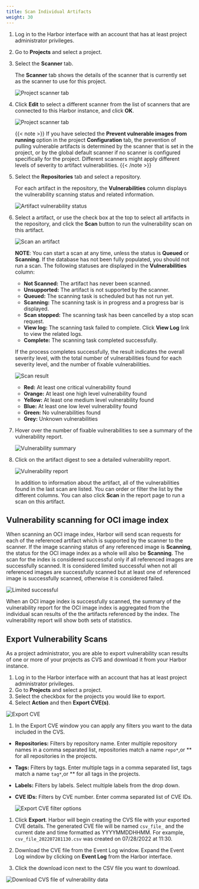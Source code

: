 ```yaml
---
title: Scan Individual Artifacts
weight: 30
---
```


1. Log in to the Harbor interface with an account that has at least project administrator privileges.
1. Go to **Projects** and select a project.
1. Select the **Scanner** tab.

    The **Scanner** tab shows the details of the scanner that is currently set as the scanner to use for this project.

    ![Project scanner tab](../../../img/project-scanners.png)

1. Click **Edit** to select a different scanner from the list of scanners that are connected to this Harbor instance, and click **OK**.

   ![Project scanner tab](../../../img/select-scanner.png)

   {{< note >}}
   If you have selected the **Prevent vulnerable images from running** option in the project **Configuration** tab, the prevention of pulling vulnerable artifacts is determined by the scanner that is set in the project, or by the global default scanner if no scanner is configured specifically for the project. Different scanners might apply different levels of severity to artifact vulnerabilities.
   {{< /note >}}

1. Select the **Repositories** tab and select a repository.

    For each artifact in the repository, the **Vulnerabilities** column displays the vulnerability scanning status and related information.

    ![Artifact vulnerability status](../../../img/artifact-vulnerability-status.png)

1. Select a artifact, or use the check box at the top to select all artifacts in the repository, and click the **Scan** button to run the vulnerability scan on this artifact.

    ![Scan an artifact](../../../img/scan-artifact.png)

    **NOTE**: You can start a scan at any time, unless the status is **Queued** or **Scanning**. If the database has not been fully populated, you should not run a scan. The following statuses are displayed in the **Vulnerabilities** column:

    * **Not Scanned:** The artifact has never been scanned.
    * **Unsupported:** The artifact is not supported by the scanner.
    * **Queued:** The scanning task is scheduled but has not run yet.
    * **Scanning:** The scanning task is in progress and a progress bar is displayed.
    * **Scan stopped:** The scanning task has been cancelled by a stop scan request.
    * **View log:** The scanning task failed to complete. Click **View Log** link to view the related logs.
    * **Complete:** The scanning task completed successfully.

    If the process completes successfully, the result indicates the overall severity level, with the total number of vulnerabilities found for each severity level, and the number of fixable vulnerabilities.

    ![Scan result](../../../img/scan-result.png)

    * **Red:** At least one critical vulnerability found
    * **Orange:** At least one high level vulnerability found
    * **Yellow:** At least one medium level vulnerability found
    * **Blue:** At least one low level vulnerability found
    * **Green:** No vulnerabilities found
    * **Grey:** Unknown vulnerabilities

1. Hover over the number of fixable vulnerabilities to see a summary of the vulnerability report.

    ![Vulnerability summary](../../../img/vulnerability-summary.png)

1. Click on the artifact digest to see a detailed vulnerability report.

    ![Vulnerability report](../../../img/artifact-detail.png)

    In addition to information about the artifact, all of the vulnerabilities found in the last scan are listed. You can order or filter the list by the different columns. You can also click **Scan** in the report page to run a scan on this artifact.


## Vulnerability scanning for OCI image index

When scanning an OCI image index, Harbor will send scan requests for each of the referenced artifact which is supported by the scanner to the scanner. If the image scanning status of any referenced image is **Scanning**, the status for the OCI image index as a whole will also be **Scanning**. The scan for the index is considered successful only if all referenced images are successfully scanned. It is considered limited successful when not all referenced images are successfully scanned but at least one of referenced image is successfully scanned, otherwise it is considered failed.

![Limited successful](../../../img/limited-successful-status.png)


When an OCI image index is successfully scanned, the summary of the vulnerability report for the OCI image index is aggregated from the individual scan results of the the artifacts referenced by the index. The vulnerability report will show both sets of statistics.

## Export Vulnerability Scans

As a project administrator, you are able to export vulnerability scan results of one or more of your projects as CVS and download it from your Harbor instance.

1. Log in to the Harbor interface with an account that has at least project administrator privileges.
1. Go to **Projects** and select a project.
1. Select the checkbox for the projects you would like to export.
1. Select **Action** and then **Export CVE(s)**.

  ![Export CVE](../../../img/export-vulnerabilities.png)

1. In the Export CVE window you can apply any filters you want to the data included in the CVS.

  * **Repositories:** Filters by repository name. Enter multiple repository names in a comma separated list, repositories match a name `repo*`,or ** for all repositories in the projects.
  * **Tags:** Filters by tags. Enter multiple tags in a comma separated list, tags match a name `tag*`,or ** for all tags in the projects.
  * **Labels:** Filters by labels. Select multiple labels from the drop down.
  * **CVE IDs:** Filters by CVE number. Enter comma separated list of CVE IDs.

    ![Export CVE filter options](../../../img/filter-export-vulnerabilities.png)

1. Click **Export**. Harbor will begin creating the CVS file with your exported CVE details. The generated CVE file will be named `csv_file_` and the current date and time formatted as YYYYMMDDHHMM. For example, `csv_file_202207281130.csv` was created on 07/28/2022 at 11:30.

1. Download the CVE file from the Event Log window. Expand the Event Log window by clicking on **Event Log** from the Harbor interface.
1. Click the download icon next to the CSV file you want to download.  

![Download CVS file of vulnerability data](../../../img/download-export-vulnerabilities.png)
